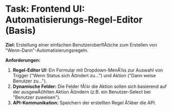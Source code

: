 ﻿# Task: Frontend UI: Automatisierungs-Regel-Editor (Basis)

**Ziel:** Erstellung einer einfachen BenutzeroberflÃ¤che zum Erstellen von "Wenn-Dann"-Automatisierungsregeln.

**Anforderungen:**
1.  **Regel-Editor UI:** Ein Formular mit Dropdown-MenÃ¼s zur Auswahl von Trigger ("Wenn Status sich Ã¤ndert zu...") und Aktion ("Dann weise Benutzer zu...").
2.  **Dynamische Felder:** Die Felder fÃ¼r die Aktion sollen sich basierend auf der ausgewÃ¤hlten Aktion Ã¤ndern (z.B. ein Benutzer-Select bei "Benutzer zuweisen").
3.  **API-Kommunikation:** Speichern der erstellten Regel Ã¼ber die API.
